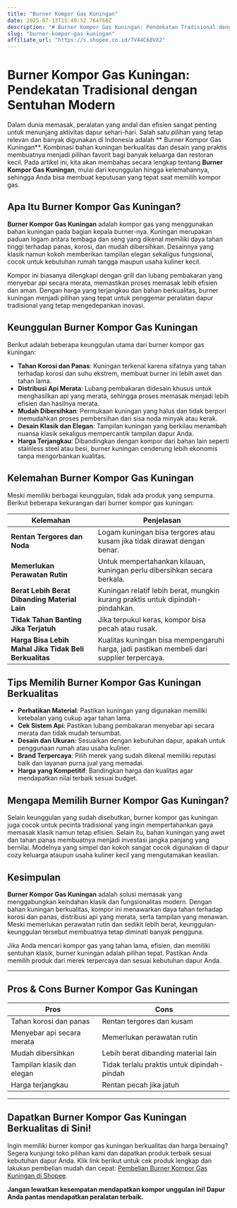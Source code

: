 ```yaml
---
title: "Burner Kompor Gas Kuningan"
date: 2025-07-13T15:49:52.764760Z
description: "# Burner Kompor Gas Kuningan: Pendekatan Tradisional dengan Sentuhan Modern..."
slug: "burner-kompor-gas-kuningan"
affiliate_url: "https://s.shopee.co.id/7V44C68VX2"
---
```

# Burner Kompor Gas Kuningan: Pendekatan Tradisional dengan Sentuhan Modern

Dalam dunia memasak, peralatan yang andal dan efisien sangat penting untuk menunjang aktivitas dapur sehari-hari. Salah satu pilihan yang tetap relevan dan banyak digunakan di Indonesia adalah ** Burner Kompor Gas Kuningan**. Kombinasi bahan kuningan berkualitas dan desain yang praktis membuatnya menjadi pilihan favorit bagi banyak keluarga dan restoran kecil. Pada artikel ini, kita akan membahas secara lengkap tentang **Burner Kompor Gas Kuningan**, mulai dari keunggulan hingga kelemahannya, sehingga Anda bisa membuat keputusan yang tepat saat memilih kompor gas.

## Apa Itu Burner Kompor Gas Kuningan?

**Burner Kompor Gas Kuningan** adalah kompor gas yang menggunakan bahan kuningan pada bagian kepala burner-nya. Kuningan merupakan paduan logam antara tembaga dan seng yang dikenal memiliki daya tahan tinggi terhadap panas, korosi, dan mudah dibersihkan. Desainnya yang klasik namun kokoh memberikan tampilan elegan sekaligus fungsional, cocok untuk kebutuhan rumah tangga maupun usaha kuliner kecil.

Kompor ini biasanya dilengkapi dengan grill dan lubang pembakaran yang menyebar api secara merata, memastikan proses memasak lebih efisien dan aman. Dengan harga yang terjangkau dan bahan berkualitas, burner kuningan menjadi pilihan yang tepat untuk penggemar peralatan dapur tradisional yang tetap mengedepankan inovasi.

## Keunggulan Burner Kompor Gas Kuningan

Berikut adalah beberapa keunggulan utama dari burner kompor gas kuningan:

- **Tahan Korosi dan Panas**: Kuningan terkenal karena sifatnya yang tahan terhadap korosi dan suhu ekstrem, membuat burner ini lebih awet dan tahan lama.
- **Distribusi Api Merata**: Lubang pembakaran didesain khusus untuk menghasilkan api yang merata, sehingga proses memasak menjadi lebih efisien dan hasilnya merata.
- **Mudah Dibersihkan**: Permukaan kuningan yang halus dan tidak berpori memudahkan proses pembersihan dari sisa noda minyak atau kerak.
- **Desain Klasik dan Elegan**: Tampilan kuningan yang berkilau menambah nuansa klasik sekaligus mempercantik tampilan dapur Anda.
- **Harga Terjangkau**: Dibandingkan dengan kompor dari bahan lain seperti stainless steel atau besi, burner kuningan cenderung lebih ekonomis tanpa mengorbankan kualitas.

## Kelemahan Burner Kompor Gas Kuningan

Meski memiliki berbagai keunggulan, tidak ada produk yang sempurna. Berikut beberapa kekurangan dari burner kompor gas kuningan:

| Kelemahan                                             | Penjelasan                                               |
|--------------------------------------------------------|----------------------------------------------------------|
| **Rentan Tergores dan Noda**                           | Logam kuningan bisa tergores atau kusam jika tidak dirawat dengan benar. |
| **Memerlukan Perawatan Rutin**                         | Untuk mempertahankan kilauan, kuningan perlu dibersihkan secara berkala. |
| **Berat Lebih Berat Dibanding Material Lain**         | Kuningan relatif lebih berat, mungkin kurang praktis untuk dipindah-pindahkan. |
| **Tidak Tahan Banting Jika Terjatuh**                   | Jika terpukul keras, kompor bisa pecah atau rusak.        |
| **Harga Bisa Lebih Mahal Jika Tidak Beli Berkualitas** | Kualitas kuningan bisa mempengaruhi harga, jadi pastikan membeli dari supplier terpercaya. |

## Tips Memilih Burner Kompor Gas Kuningan Berkualitas

- **Perhatikan Material**: Pastikan kuningan yang digunakan memiliki ketebalan yang cukup agar tahan lama.
- **Cek Sistem Api**: Pastikan lubang pembakaran menyebar api secara merata dan tidak mudah tersumbat.
- **Desain dan Ukuran**: Sesuaikan dengan kebutuhan dapur, apakah untuk penggunaan rumah atau usaha kuliner.
- **Brand Terpercaya**: Pilih merek yang sudah dikenal memiliki reputasi baik dan layanan purna jual yang memadai.
- **Harga yang Kompetitif**: Bandingkan harga dan kualitas agar mendapatkan nilai terbaik sesuai budget.

## Mengapa Memilih Burner Kompor Gas Kuningan?

Selain keunggulan yang sudah disebutkan, burner kompor gas kuningan juga cocok untuk pecinta tradisional yang ingin mempertahankan gaya memasak klasik namun tetap efisien. Selain itu, bahan kuningan yang awet dan tahan panas membuatnya menjadi investasi jangka panjang yang bernilai. Modelnya yang simpel dan kokoh sangat cocok digunakan di dapur cozy keluarga ataupun usaha kuliner kecil yang mengutamakan keaslian.

## Kesimpulan

**Burner Kompor Gas Kuningan** adalah solusi memasak yang menggabungkan keindahan klasik dan fungsionalitas modern. Dengan bahan kuningan berkualitas, kompor ini menawarkan daya tahan terhadap korosi dan panas, distribusi api yang merata, serta tampilan yang menawan. Meski memerlukan perawatan rutin dan sedikit lebih berat, keunggulan-keunggulan tersebut membuatnya tetap diminati banyak pengguna.

Jika Anda mencari kompor gas yang tahan lama, efisien, dan memiliki sentuhan klasik, burner kuningan adalah pilihan tepat. Pastikan Anda memilih produk dari merek terpercaya dan sesuai kebutuhan dapur Anda.

---

## Pros & Cons Burner Kompor Gas Kuningan

| **Pros**                                         | **Cons**                                         |
|--------------------------------------------------|--------------------------------------------------|
| Tahan korosi dan panas                          | Rentan tergores dan kusam                        |
| Menyebar api secara merata                      | Memerlukan perawatan rutin                       |
| Mudah dibersihkan                               | Lebih berat dibanding material lain             |
| Tampilan klasik dan elegan                      | Tidak terlalu praktis untuk dipindah-pindah    |
| Harga terjangkau                                | Rentan pecah jika jatuh                         |

---

## Dapatkan Burner Kompor Gas Kuningan Berkualitas di Sini!

Ingin memiliki burner kompor gas kuningan berkualitas dan harga bersaing? Segera kunjungi toko pilihan kami dan dapatkan produk terbaik sesuai kebutuhan dapur Anda. Klik link berikut untuk cek produk lengkap dan lakukan pembelian mudah dan cepat: [Pembelian Burner Kompor Gas Kuningan di Shopee](https://s.shopee.co.id/7V44C68VX2).

**Jangan lewatkan kesempatan mendapatkan kompor unggulan ini! Dapur Anda pantas mendapatkan peralatan terbaik.**